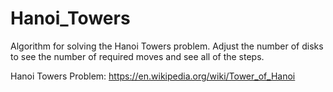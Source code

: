 # Hanoi_Towers

Algorithm for solving the Hanoi Towers problem. Adjust the number of disks to see the number of required moves and see all of the steps.

Hanoi Towers Problem: https://en.wikipedia.org/wiki/Tower_of_Hanoi






